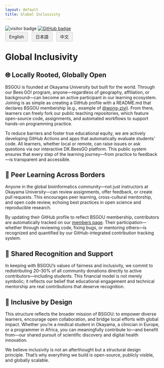 ```yaml
---
layout: default
title: Global Inclusivity
---
```


<!-- Info Row: Visitor count + GitHub profile -->
<div style="margin-top: 10px; margin-bottom: 8px;">
  <img src="https://visitor-badge.laobi.icu/badge?page_id=labonom.github.io/sources/Global_Inclusivity.html" alt="visitor badge"/>
  <a href="https://github.com/LabOnoM">
    <img src="https://img.shields.io/badge/GitHub-Profile-black?logo=github" alt="GitHub badge"/>
  </a>
</div>

<!-- Language Switch Row -->
<div>
  <a href="/sources/Global_Inclusivity.html" style="padding: 6px 12px; border: 1px solid #ccc; background-color: #f0f0f0; text-decoration: none; border-radius: 4px; margin-right: 8px;">English</a>
  <a href="/sources/Global_Inclusivity_JP.html" style="padding: 6px 12px; border: 1px solid #ccc; background-color: #f0f0f0; text-decoration: none; border-radius: 4px; margin-right: 8px;">日本語</a>
  <a href="/sources/Global_Inclusivity_CH.html" style="padding: 6px 12px; border: 1px solid #ccc; background-color: #f0f0f0; text-decoration: none; border-radius: 4px;">中文</a>
</div>

# Global Inclusivity

## 🌐 Locally Rooted, Globally Open
BSGOU is founded at Okayama University but built for the world. Through our Bees GO! program, anyone—regardless of geography, affiliation, or background—can become an active participant in our learning ecosystem. Joining is as simple as creating a GitHub profile with a README.md that declares BSGOU membership (e.g., example of [@wong-ziyi](https://github.com/wong-ziyi)). From there, learners can freely fork our public teaching repositories, which feature open-source code, assignments, and automated workflows to support hands-on programming practice.

To reduce barriers and foster true educational equity, we are actively developing GitHub Actions and apps that automatically evaluate students’ code. All learners, whether local or remote, can raise issues or ask questions via our interactive DK.BeesGO platform. This public system ensures that every step of the learning journey—from practice to feedback—is transparent and accessible.

## 💬 Peer Learning Across Borders
Anyone in the global bioinformatics community—not just instructors at Okayama University—can review assignments, offer feedback, or create pull requests. This encourages peer learning, cross-cultural mentorship, and open code review, echoing best practices in open science and reproducible research.

By updating their GitHub profile to reflect BSGOU membership, contributors are automatically tracked on our [members page](https://www.bs-gou.com/members.html). Their participation—whether through reviewing code, fixing bugs, or mentoring others—is recognized and quantified by our GitHub-integrated contribution tracking system.

## 🤝 Shared Recognition and Support
In keeping with BSGOU’s values of fairness and inclusivity, we commit to redistributing 20–30% of all community donations directly to active contributors—including students. This financial model is not merely symbolic; it reflects our belief that educational engagement and technical mentorship are real contributions that deserve recognition.

## 🚀 Inclusive by Design
This structure reflects the broader mission of BSGOU: to empower diverse learners, encourage open collaboration, and bridge local efforts with global impact. Whether you’re a medical student in Okayama, a clinician in Europe, or a programmer in Africa, you can meaningfully contribute to—and benefit from—our shared pursuit of scientific discovery and digital health innovation.

We believe inclusivity is not an afterthought but a structural design principle. That’s why everything we build is open-source, publicly visible, and globally scalable.
